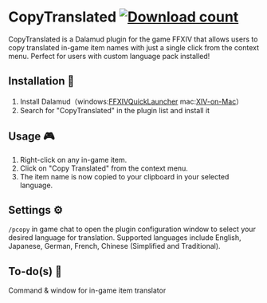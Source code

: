 # CopyTranslated [![Download count](https://img.shields.io/endpoint?url=https://qzysathwfhebdai6xgauhz4q7m0mzmrf.lambda-url.us-east-1.on.aws/CopyTranslated)](https://github.com/kelvin124124/CopyTranslated)

CopyTranslated is a Dalamud plugin for the game FFXIV that allows users to copy translated in-game item names with just a single click from the context menu. Perfect for users with custom language pack installed!

## Installation 🔧
1. Install Dalamud（windows:[FFXIVQuickLauncher](https://github.com/goatcorp/FFXIVQuickLauncher)
mac:[XIV-on-Mac](https://github.com/marzent/XIV-on-Mac)）
2. Search for "CopyTranslated" in the plugin list and install it

## Usage 🎮
1. Right-click on any in-game item.
2. Click on "Copy Translated" from the context menu.
3. The item name is now copied to your clipboard in your selected language.

## Settings ⚙️
`/pcopy` in game chat to open the plugin configuration window to select your desired language for translation. Supported languages include 
English, Japanese, German, French, Chinese (Simplified and Traditional).

## To-do(s) 🎯
Command & window for in-game item translator
